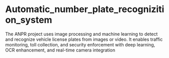 # Automatic_number_plate_recognizition_system
The ANPR project uses image processing and machine learning to detect and recognize vehicle license plates from images or video. It enables traffic monitoring, toll collection, and security enforcement with deep learning, OCR enhancement, and real-time camera integration
